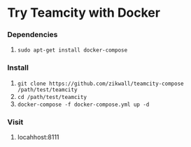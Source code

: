 # Try Teamcity with Docker

### Dependencies

1. `sudo apt-get install docker-compose`

### Install

1. `git clone https://github.com/zikwall/teamcity-compose /path/test/teamcity` 
2. `cd /path/test/teamcity`
3. `docker-compose -f docker-compose.yml up -d`

### Visit

1. locahhost:8111
